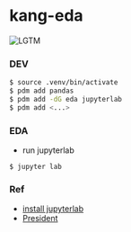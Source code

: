 # kang-eda
![LGTM](https://i.lgtm.fun/2vrl.png)

### DEV
```bash
$ source .venv/bin/activate
$ pdm add pandas
$ pdm add -dG eda jupyterlab
$ pdm add <...>
```

### EDA
- run jupyterlab

```
$ jupyter lab
```


### Ref
- [install jupyterlab](https://jupyter.org/install)
- [President](https://pypi.org/project/president-speech/)
